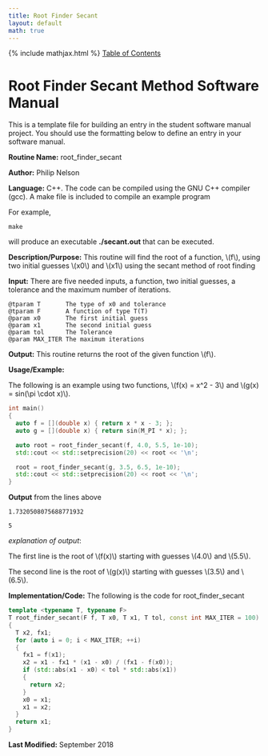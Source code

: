 ```yaml
---
title: Root Finder Secant
layout: default
math: true
---
```

{% include mathjax.html %}
<a href="https://philipnelson5.github.io/math4610/SoftwareManual"> Table of Contents </a>
# Root Finder Secant Method Software Manual
This is a template file for building an entry in the student software manual project. You should use the formatting below to
define an entry in your software manual.

**Routine Name:** root_finder_secant

**Author:** Philip Nelson

**Language:** C++. The code can be compiled using the GNU C++ compiler (gcc). A make file is included to compile an example program

For example,

```
make
```

will produce an executable **./secant.out** that can be executed.

**Description/Purpose:** This routine will find the root of a function, \\(f\\), using two initial guesses \\(x0\\) and \\(x1\\) using the secant method of root finding

**Input:** There are five needed inputs, a function, two initial guesses, a tolerance and the maximum number of iterations.

```
@tparam T       The type of x0 and tolerance
@tparam F       A function of type T(T)
@param x0       The first initial guess
@param x1       The second initial guess
@param tol      The Tolerance
@param MAX_ITER The maximum iterations
```

**Output:** This routine returns the root of the given function \\(f\\).

**Usage/Example:**

The following is an example using two functions, \\(f(x) = x^2 - 3\\) and \\(g(x) = sin(\pi \cdot x)\\).
``` c++
int main()
{
  auto f = [](double x) { return x * x - 3; };
  auto g = [](double x) { return sin(M_PI * x); };

  auto root = root_finder_secant(f, 4.0, 5.5, 1e-10);
  std::cout << std::setprecision(20) << root << '\n';

  root = root_finder_secant(g, 3.5, 6.5, 1e-10);
  std::cout << std::setprecision(20) << root << '\n';
}
```

**Output** from the lines above
```
1.7320508075688771932

5
```

_explanation of output_:

The first line is the root of \\(f(x)\\) starting with guesses \\(4.0\\) and \\(5.5\\).

The second line is the root of \\(g(x)\\) starting with guesses \\(3.5\\) and \\(6.5\\).

**Implementation/Code:** The following is the code for root_finder_secant

``` c++
template <typename T, typename F>
T root_finder_secant(F f, T x0, T x1, T tol, const int MAX_ITER = 100)
{
  T x2, fx1;
  for (auto i = 0; i < MAX_ITER; ++i)
  {
    fx1 = f(x1);
    x2 = x1 - fx1 * (x1 - x0) / (fx1 - f(x0));
    if (std::abs(x1 - x0) < tol * std::abs(x1))
    {
      return x2;
    }
    x0 = x1;
    x1 = x2;
  }
  return x1;
}
```

**Last Modified:** September 2018
